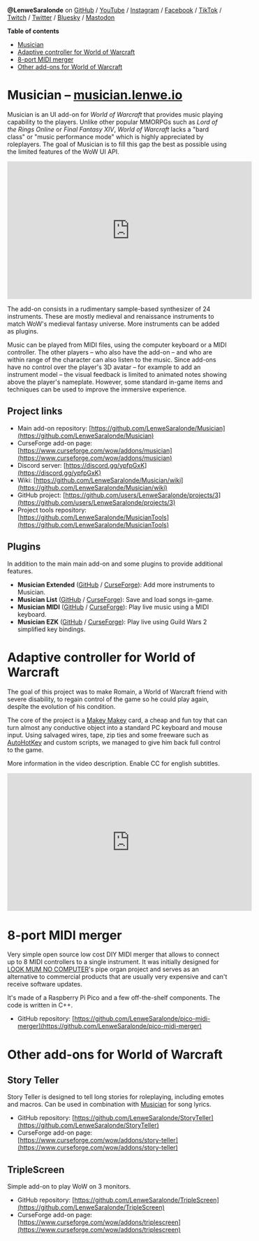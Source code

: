 
**@LenweSaralonde** on [GitHub](https://github.com/LenweSaralonde) / [YouTube](https://youtube.com/LenweSaralonde) / [Instagram](https://instagram.com/LenweSaralonde) / [Facebook](https://facebook.com/LenweSaralonde) / [TikTok](https://tiktok.com/@lenwesaralonde) / [Twitch](https://twitch.tv/LenweSaralonde) / [Twitter](https://twitter.com/LenweSaralonde) / [Bluesky](https://bsky.app/profile/lenwe.io) / <a rel="me" href="https://mastouille.fr/@LenweSaralonde">Mastodon</a>

**Table of contents**
* [Musician](#musician--musicianlenweio)
* [Adaptive controller for World of Warcraft](#adaptive-controller-for-world-of-warcraft)
* [8-port MIDI merger](#8-port-midi-merger)
* [Other add-ons for World of Warcraft](#other-add-ons-for-world-of-warcraft)

# Musician – [musician.lenwe.io](https://musician.lenwe.io)

Musician is an UI add-on for *World of Warcraft* that provides music playing capability to the players. Unlike other popular MMORPGs such as *Lord of the Rings Online* or *Final Fantasy XIV*, *World of Warcraft* lacks a "bard class" or "music performance mode" which is highly appreciated by roleplayers. The goal of Musician is to fill this gap the best as possible using the limited features of the WoW UI API.

<div class="youtube"><iframe width="560" height="315" src="https://www.youtube.com/embed/HBCT-JKsoro" title="Musician video demo" frameborder="0" allow="accelerometer; autoplay; clipboard-write; encrypted-media; gyroscope; picture-in-picture" allowfullscreen></iframe></div>

The add-on consists in a rudimentary sample-based synthesizer of 24 instruments. These are mostly medieval and renaissance instruments to match WoW's medieval fantasy universe. More instruments can be added as plugins.

Music can be played from MIDI files, using the computer keyboard or a MIDI controller. The other players – who also have the add-on – and who are within range of the character can also listen to the music. Since add-ons have no control over the player's 3D avatar – for example to add an instrument model – the visual feedback is limited to animated notes showing above the player's nameplate. However, some standard in-game items and techniques can be used to improve the immersive experience.

## Project links
* Main add-on repository: [https://github.com/LenweSaralonde/Musician](https://github.com/LenweSaralonde/Musician)
* CurseForge add-on page: [https://www.curseforge.com/wow/addons/musician](https://www.curseforge.com/wow/addons/musician)
* Discord server: [https://discord.gg/ypfpGxK](https://discord.gg/ypfpGxK)
* Wiki: [https://github.com/LenweSaralonde/Musician/wiki](https://github.com/LenweSaralonde/Musician/wiki)
* GitHub project: [https://github.com/users/LenweSaralonde/projects/3](https://github.com/users/LenweSaralonde/projects/3)
* Project tools repository: [https://github.com/LenweSaralonde/MusicianTools](https://github.com/LenweSaralonde/MusicianTools)

## Plugins
In addition to the main main add-on and some plugins to provide additional features.
* **Musician Extended** ([GitHub](https://github.com/LenweSaralonde/MusicianExtended) / [CurseForge](https://www.curseforge.com/wow/addons/musicianextended)): Add more instruments to Musician.
* **Musician List** ([GitHub](https://github.com/LenweSaralonde/MusicianList) / [CurseForge](https://www.curseforge.com/wow/addons/musicianlist)): Save and load songs in-game.
* **Musician MIDI** ([GitHub](https://github.com/LenweSaralonde/MusicianMIDI) / [CurseForge](https://www.curseforge.com/wow/addons/musicianmidi)): Play live music using a MIDI keyboard.
* **Musician EZK** ([GitHub](https://github.com/LenweSaralonde/MusicianEZK) / [CurseForge](https://www.curseforge.com/wow/addons/musicianezk)): Play live using Guild Wars 2 simplified key bindings.

# Adaptive controller for World of Warcraft

The goal of this project was to make Romain, a World of Warcraft friend with severe disability, to regain control of the game so he could play again, despîte the evolution of his condition.

The core of the project is a [Makey Makey](https://makeymakey.com/) card, a cheap and fun toy that can turn almost any conductive object into a standard PC keyboard and mouse input. Using salvaged wires, tape, zip ties and some freeware such as [AutoHotKey](https://www.autohotkey.com/) and custom scripts, we managed to give him back full control to the game.

More information in the video description. Enable CC for english subtitles.

<div class="youtube"><iframe width="560" height="315" src="https://www.youtube.com/embed/KrIIDFBODwA" title="Adaptive controller for World of Warcraft video" frameborder="0" allow="accelerometer; autoplay; clipboard-write; encrypted-media; gyroscope; picture-in-picture" allowfullscreen></iframe></div>

# 8-port MIDI merger

Very simple open source low cost DIY MIDI merger that allows to connect up to 8 MIDI controllers to a single instrument. It was initially designed for [LOOK MUM NO COMPUTER](https://www.youtube.com/LOOKMUMNOCOMPUTER)'s pipe organ project and serves as an alternative to commercial products that are usually very expensive and can't receive software updates.

It's made of a Raspberry Pi Pico and a few off-the-shelf components. The code is written in C++.

* GitHub repository: [https://github.com/LenweSaralonde/pico-midi-merger](https://github.com/LenweSaralonde/pico-midi-merger)

# Other add-ons for World of Warcraft

## Story Teller

Story Teller is designed to tell long stories for roleplaying, including emotes and macros. Can be used in combination with [Musician](#musician--musicianlenweio) for song lyrics.

* GitHub repository: [https://github.com/LenweSaralonde/StoryTeller](https://github.com/LenweSaralonde/StoryTeller)
* CurseForge add-on page: [https://www.curseforge.com/wow/addons/story-teller](https://www.curseforge.com/wow/addons/story-teller)

## TripleScreen

Simple add-on to play WoW on 3 monitors.

* GitHub repository: [https://github.com/LenweSaralonde/TripleScreen](https://github.com/LenweSaralonde/TripleScreen)
* CurseForge add-on page: [https://www.curseforge.com/wow/addons/triplescreen](https://www.curseforge.com/wow/addons/triplescreen)
